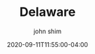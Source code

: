 ---
date: 2020-09-11T11:55:00-04:00
title: "Delaware"
seo_title: "Contact Delaware Governor"
description: Contact Delaware Governor
author: john shim
url: /delaware/
weight: 1
---